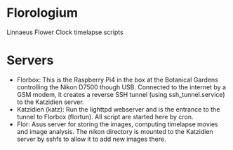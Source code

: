 # Florologium
Linnaeus Flower Clock timelapse scripts

# Servers
- Florbox: This is the Raspberry Pi4 in the box at the Botanical Gardens controlling the Nikon D7500 though USB. Connected to the internet by a GSM modem, it creates a reverse SSH tunnel (using ssh_tunnel.service) to the Katzidien server.
- Katzidien (katz): Run the lighttpd webserver and is the entrance to the tunnel to Florbox (flortun). All script are started here by cron.
- Flor: Asus server for storing the images, computing timelapse movies and image analysis. The nikon directory is mounted to the Katzidien server by sshfs to allow it to add new images there.
